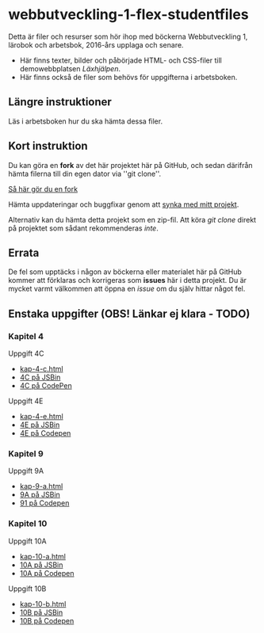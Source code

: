 # webbutveckling-1-flex-studentfiles

Detta är filer och resurser som hör ihop med böckerna Webbutveckling 1, lärobok och arbetsbok, 2016-års
upplaga och senare.

 * Här finns texter, bilder och påbörjade HTML- och CSS-filer till demowebbplatsen _Läxhjälpen_.
 * Här finns också de filer som behövs för uppgifterna i arbetsboken.

## Längre instruktioner

Läs i arbetsboken hur du ska hämta dessa filer.

## Kort instruktion

Du kan göra en __fork__ av det här projektet här på GitHub, och sedan därifrån hämta
filerna till din egen dator via ''git clone''.

[Så här gör du en fork](https://help.github.com/articles/fork-a-repo/)

Hämta uppdateringar och buggfixar genom att
[synka med mitt projekt](https://help.github.com/articles/syncing-a-fork/).

Alternativ kan du hämta detta projekt som en zip-fil. Att köra _git clone_ direkt på projektet
som sådant rekommenderas _inte_.

## Errata

De fel som upptäcks i någon av böckerna eller materialet här på GitHub kommer att förklaras och
korrigeras som __issues__ här i detta projekt. Du är mycket varmt välkommen att öppna en _issue_
om du själv hittar något fel.

## Enstaka uppgifter (OBS! Länkar ej klara - TODO)

### Kapitel 4

Uppgift 4C
 * [kap-4-c.html](todo)
 * [4C på JSBin](todo)
 * [4C på CodePen](todo)

Uppgift 4E
 * [kap-4-e.html](todo)
 * [4E på JSBin](todo)
 * [4E på Codepen](todo)

### Kapitel 9

Uppgift 9A
 * [kap-9-a.html](todo)
 * [9A på JSBin](todo)
 * [91 på Codepen](todo)

### Kapitel 10

Uppgift 10A
 * [kap-10-a.html](todo)
 * [10A på JSBin](todo)
 * [10A på Codepen](todo)

Uppgift 10B
 * [kap-10-b.html](todo)
 * [10B på JSBin](todo)
 * [10B på Codepen](todo)


